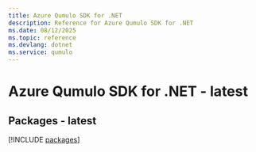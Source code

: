 ```yaml
---
title: Azure Qumulo SDK for .NET
description: Reference for Azure Qumulo SDK for .NET
ms.date: 08/12/2025
ms.topic: reference
ms.devlang: dotnet
ms.service: qumulo
---
```

# Azure Qumulo SDK for .NET - latest
## Packages - latest
[!INCLUDE [packages](qumulo-index.md)]